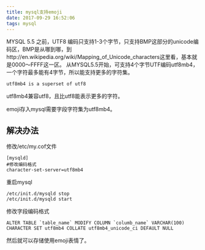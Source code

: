 ```yaml
---
title: mysql支持emoji
date: 2017-09-29 16:52:06
tags: mysql
---
```




MYSQL 5.5 之前，UTF8 编码只支持1-3个字节，只支持BMP这部分的unicode编码区，BMP是从哪到哪，到http://en.wikipedia.org/wiki/Mapping_of_Unicode_characters这里看，基本就是0000～FFFF这一区。 从MYSQL5.5开始，可支持4个字节UTF编码utf8mb4，一个字符最多能有4字节，所以能支持更多的字符集。

```
utf8mb4 is a superset of utf8
```

utf8mb4兼容utf8，且比utf8能表示更多的字符。 

emoji存入mysql需要字段字符集为utf8mb4。
## 解决办法 ##


<!-- more -->
修改/etc/my.cof文件

```
[mysqld]
#修改编码格式
character-set-server=utf8mb4                            
```
重启mysql

```
/etc/init.d/mysqld stop
/etc/init.d/mysqld start
```
修改字段编码格式
```
ALTER TABLE `table_name` MODIFY COLUMN `columb_name` VARCHAR(100) CHARACTER SET utf8mb4 COLLATE utf8mb4_unicode_ci DEFAULT NULL
```
然后就可以存储使用emoji表情了。